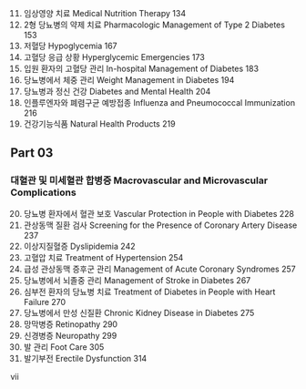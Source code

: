 11. 임상영양 치료 Medical Nutrition Therapy 134
12. 2형 당뇨병의 약제 치료 Pharmacologic Management of Type 2 Diabetes 153
13. 저혈당 Hypoglycemia 167
14. 고혈당 응급 상황 Hyperglycemic Emergencies 173
15. 입원 환자의 고혈당 관리 In-hospital Management of Diabetes 183
16. 당뇨병에서 체중 관리 Weight Management in Diabetes 194
17. 당뇨병과 정신 건강 Diabetes and Mental Health 204
18. 인플루엔자와 폐렴구균 예방접종 Influenza and Pneumococcal Immunization 216
19. 건강기능식품 Natural Health Products 219

## Part 03
### 대혈관 및 미세혈관 합병증 Macrovascular and Microvascular Complications
20. 당뇨병 환자에서 혈관 보호 Vascular Protection in People with Diabetes 228
21. 관상동맥 질환 검사 Screening for the Presence of Coronary Artery Disease 237
22. 이상지질혈증 Dyslipidemia 242
23. 고혈압 치료 Treatment of Hypertension 254
24. 급성 관상동맥 증후군 관리 Management of Acute Coronary Syndromes 257
25. 당뇨병에서 뇌졸중 관리 Management of Stroke in Diabetes 267
26. 심부전 환자의 당뇨병 치료 Treatment of Diabetes in People with Heart Failure 270
27. 당뇨병에서 만성 신질환 Chronic Kidney Disease in Diabetes 275
28. 망막병증 Retinopathy 290
29. 신경병증 Neuropathy 299
30. 발 관리 Foot Care 305
31. 발기부전 Erectile Dysfunction 314

<PAGE>vii